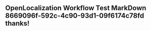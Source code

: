 <properties
ms.topic="hero-topic"
ms.test1="hero-topic"
ms.test2="test"/>

## OpenLocalization Workflow Test MarkDown 8669096f-592c-4c90-93d1-09f6174c78fd thanks!
